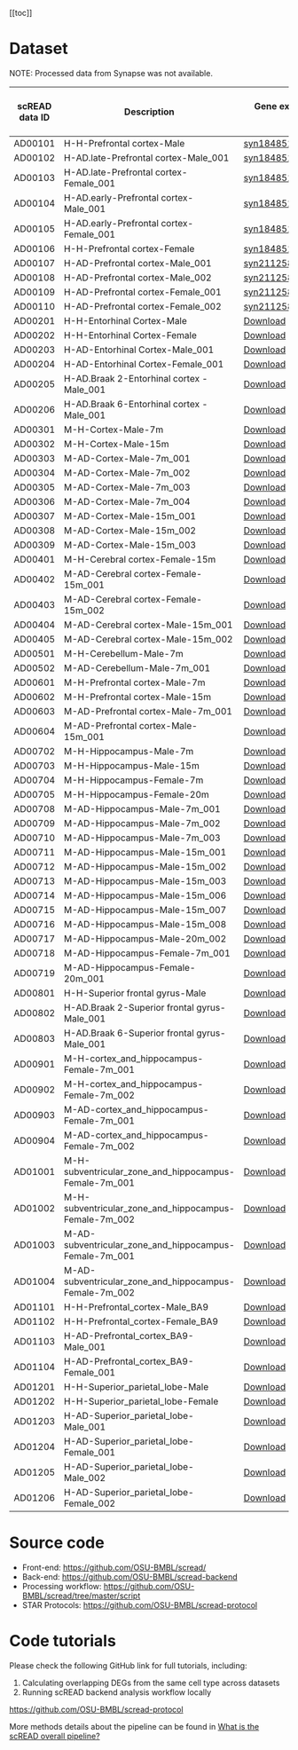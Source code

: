 [[toc]]

# Dataset

NOTE: Processed data from Synapse was not available.

| scREAD data ID | Description                                            | Gene expression matrix (.txt.gz)                                                                                          | Cell type label (.txt.gz)                                                                | Processed Seurat object (.rds)                                           | Raw data (.fst)                                                                                                         |
| -------------- | ------------------------------------------------------ | ------------------------------------------------------------------------------------------------------------------------- | ---------------------------------------------------------------------------------------- | ------------------------------------------------------------------------ | ----------------------------------------------------------------------------------------------------------------------- |
| AD00101        | H-H-Prefrontal cortex-Male                             | [syn18485175](https://www.synapse.org/#!Synapse:syn18485175);[syn21125841](https://www.synapse.org/#!Synapse:syn21125841) | NA                                                                                       | NA                                                                       | NA                                                                                                                      |
| AD00102        | H-AD.late-Prefrontal cortex-Male_001                   | [syn18485175](https://www.synapse.org/#!Synapse:syn18485175)                                                              | NA                                                                                       | NA                                                                       | NA                                                                                                                      |
| AD00103        | H-AD.late-Prefrontal cortex-Female_001                 | [syn18485175](https://www.synapse.org/#!Synapse:syn18485175)                                                              | NA                                                                                       | NA                                                                       | NA                                                                                                                      |
| AD00104        | H-AD.early-Prefrontal cortex-Male_001                  | [syn18485175](https://www.synapse.org/#!Synapse:syn18485175)                                                              | NA                                                                                       | NA                                                                       | NA                                                                                                                      |
| AD00105        | H-AD.early-Prefrontal cortex-Female_001                | [syn18485175](https://www.synapse.org/#!Synapse:syn18485175)                                                              | NA                                                                                       | NA                                                                       | NA                                                                                                                      |
| AD00106        | H-H-Prefrontal cortex-Female                           | [syn18485175](https://www.synapse.org/#!Synapse:syn18485175);[syn21125841](https://www.synapse.org/#!Synapse:syn21125841) | NA                                                                                       | NA                                                                       | NA                                                                                                                      |
| AD00107        | H-AD-Prefrontal cortex-Male_001                        | [syn21125841](https://www.synapse.org/#!Synapse:syn21125841)                                                              | NA                                                                                       | NA                                                                       | NA                                                                                                                      |
| AD00108        | H-AD-Prefrontal cortex-Male_002                        | [syn21125841](https://www.synapse.org/#!Synapse:syn21125841)                                                              | NA                                                                                       | NA                                                                       | NA                                                                                                                      |
| AD00109        | H-AD-Prefrontal cortex-Female_001                      | [syn21125841](https://www.synapse.org/#!Synapse:syn21125841)                                                              | NA                                                                                       | NA                                                                       | NA                                                                                                                      |
| AD00110        | H-AD-Prefrontal cortex-Female_002                      | [syn21125841](https://www.synapse.org/#!Synapse:syn21125841)                                                              | NA                                                                                       | NA                                                                       | NA                                                                                                                      |
| AD00201        | H-H-Entorhinal Cortex-Male                             | [Download](http://cloud.osubmi.com/downloadFiles/scread/expression/AD00201_expr.txt.gz)                                   | [Download](http://cloud.osubmi.com/downloadFiles/scread/label/AD00201_cell_label.txt.gz) | [Download](http://cloud.osubmi.com/downloadFiles/scread/obj/AD00201.rds) | [Download](<http://cloud.osubmi.com/downloadFiles/scread/fst/H-H-Entorhinal Cortex-Male.fst>)                           |
| AD00202        | H-H-Entorhinal Cortex-Female                           | [Download](http://cloud.osubmi.com/downloadFiles/scread/expression/AD00202_expr.txt.gz)                                   | [Download](http://cloud.osubmi.com/downloadFiles/scread/label/AD00202_cell_label.txt.gz) | [Download](http://cloud.osubmi.com/downloadFiles/scread/obj/AD00202.rds) | [Download](<http://cloud.osubmi.com/downloadFiles/scread/fst/H-H-Entorhinal Cortex-Female.fst>)                         |
| AD00203        | H-AD-Entorhinal Cortex-Male_001                        | [Download](http://cloud.osubmi.com/downloadFiles/scread/expression/AD00203_expr.txt.gz)                                   | [Download](http://cloud.osubmi.com/downloadFiles/scread/label/AD00203_cell_label.txt.gz) | [Download](http://cloud.osubmi.com/downloadFiles/scread/obj/AD00203.rds) | [Download](<http://cloud.osubmi.com/downloadFiles/scread/fst/H-AD-Entorhinal Cortex-Male_001.fst>)                      |
| AD00204        | H-AD-Entorhinal Cortex-Female_001                      | [Download](http://cloud.osubmi.com/downloadFiles/scread/expression/AD00204_expr.txt.gz)                                   | [Download](http://cloud.osubmi.com/downloadFiles/scread/label/AD00204_cell_label.txt.gz) | [Download](http://cloud.osubmi.com/downloadFiles/scread/obj/AD00204.rds) | [Download](<http://cloud.osubmi.com/downloadFiles/scread/fst/H-AD-Entorhinal Cortex-Female_001.fst>)                    |
| AD00205        | H-AD.Braak 2-Entorhinal cortex -Male_001               | [Download](http://cloud.osubmi.com/downloadFiles/scread/expression/AD00205_expr.txt.gz)                                   | [Download](http://cloud.osubmi.com/downloadFiles/scread/label/AD00205_cell_label.txt.gz) | [Download](http://cloud.osubmi.com/downloadFiles/scread/obj/AD00205.rds) | [Download](<http://cloud.osubmi.com/downloadFiles/scread/fst/H-AD.Braak 2-Entorhinal cortex -Male_001.fst>)             |
| AD00206        | H-AD.Braak 6-Entorhinal cortex -Male_001               | [Download](http://cloud.osubmi.com/downloadFiles/scread/expression/AD00206_expr.txt.gz)                                   | [Download](http://cloud.osubmi.com/downloadFiles/scread/label/AD00206_cell_label.txt.gz) | [Download](http://cloud.osubmi.com/downloadFiles/scread/obj/AD00206.rds) | [Download](<http://cloud.osubmi.com/downloadFiles/scread/fst/H-AD.Braak 6-Entorhinal cortex -Male_001.fst>)             |
| AD00301        | M-H-Cortex-Male-7m                                     | [Download](http://cloud.osubmi.com/downloadFiles/scread/expression/AD00301_expr.txt.gz)                                   | [Download](http://cloud.osubmi.com/downloadFiles/scread/label/AD00301_cell_label.txt.gz) | [Download](http://cloud.osubmi.com/downloadFiles/scread/obj/AD00301.rds) | [Download](http://cloud.osubmi.com/downloadFiles/scread/fst/M-H-Cortex-Male-7m.fst)                                     |
| AD00302        | M-H-Cortex-Male-15m                                    | [Download](http://cloud.osubmi.com/downloadFiles/scread/expression/AD00302_expr.txt.gz)                                   | [Download](http://cloud.osubmi.com/downloadFiles/scread/label/AD00302_cell_label.txt.gz) | [Download](http://cloud.osubmi.com/downloadFiles/scread/obj/AD00302.rds) | [Download](http://cloud.osubmi.com/downloadFiles/scread/fst/M-H-Cortex-Male-15m.fst)                                    |
| AD00303        | M-AD-Cortex-Male-7m_001                                | [Download](http://cloud.osubmi.com/downloadFiles/scread/expression/AD00303_expr.txt.gz)                                   | [Download](http://cloud.osubmi.com/downloadFiles/scread/label/AD00303_cell_label.txt.gz) | [Download](http://cloud.osubmi.com/downloadFiles/scread/obj/AD00303.rds) | [Download](http://cloud.osubmi.com/downloadFiles/scread/fst/M-AD-Cortex-Male-7m_001.fst)                                |
| AD00304        | M-AD-Cortex-Male-7m_002                                | [Download](http://cloud.osubmi.com/downloadFiles/scread/expression/AD00304_expr.txt.gz)                                   | [Download](http://cloud.osubmi.com/downloadFiles/scread/label/AD00304_cell_label.txt.gz) | [Download](http://cloud.osubmi.com/downloadFiles/scread/obj/AD00304.rds) | [Download](http://cloud.osubmi.com/downloadFiles/scread/fst/M-AD-Cortex-Male-7m_002.fst)                                |
| AD00305        | M-AD-Cortex-Male-7m_003                                | [Download](http://cloud.osubmi.com/downloadFiles/scread/expression/AD00305_expr.txt.gz)                                   | [Download](http://cloud.osubmi.com/downloadFiles/scread/label/AD00305_cell_label.txt.gz) | [Download](http://cloud.osubmi.com/downloadFiles/scread/obj/AD00305.rds) | [Download](http://cloud.osubmi.com/downloadFiles/scread/fst/M-AD-Cortex-Male-7m_003.fst)                                |
| AD00306        | M-AD-Cortex-Male-7m_004                                | [Download](http://cloud.osubmi.com/downloadFiles/scread/expression/AD00306_expr.txt.gz)                                   | [Download](http://cloud.osubmi.com/downloadFiles/scread/label/AD00306_cell_label.txt.gz) | [Download](http://cloud.osubmi.com/downloadFiles/scread/obj/AD00306.rds) | [Download](http://cloud.osubmi.com/downloadFiles/scread/fst/M-AD-Cortex-Male-7m_004.fst)                                |
| AD00307        | M-AD-Cortex-Male-15m_001                               | [Download](http://cloud.osubmi.com/downloadFiles/scread/expression/AD00307_expr.txt.gz)                                   | [Download](http://cloud.osubmi.com/downloadFiles/scread/label/AD00307_cell_label.txt.gz) | [Download](http://cloud.osubmi.com/downloadFiles/scread/obj/AD00307.rds) | [Download](http://cloud.osubmi.com/downloadFiles/scread/fst/M-AD-Cortex-Male-15m_001.fst)                               |
| AD00308        | M-AD-Cortex-Male-15m_002                               | [Download](http://cloud.osubmi.com/downloadFiles/scread/expression/AD00308_expr.txt.gz)                                   | [Download](http://cloud.osubmi.com/downloadFiles/scread/label/AD00308_cell_label.txt.gz) | [Download](http://cloud.osubmi.com/downloadFiles/scread/obj/AD00308.rds) | [Download](http://cloud.osubmi.com/downloadFiles/scread/fst/M-AD-Cortex-Male-15m_002.fst)                               |
| AD00309        | M-AD-Cortex-Male-15m_003                               | [Download](http://cloud.osubmi.com/downloadFiles/scread/expression/AD00309_expr.txt.gz)                                   | [Download](http://cloud.osubmi.com/downloadFiles/scread/label/AD00309_cell_label.txt.gz) | [Download](http://cloud.osubmi.com/downloadFiles/scread/obj/AD00309.rds) | [Download](http://cloud.osubmi.com/downloadFiles/scread/fst/M-AD-Cortex-Male-15m_003.fst)                               |
| AD00401        | M-H-Cerebral cortex-Female-15m                         | [Download](http://cloud.osubmi.com/downloadFiles/scread/expression/AD00401_expr.txt.gz)                                   | [Download](http://cloud.osubmi.com/downloadFiles/scread/label/AD00401_cell_label.txt.gz) | [Download](http://cloud.osubmi.com/downloadFiles/scread/obj/AD00401.rds) | [Download](<http://cloud.osubmi.com/downloadFiles/scread/fst/M-H-Cerebral cortex-Female-15m.fst>)                       |
| AD00402        | M-AD-Cerebral cortex-Female-15m_001                    | [Download](http://cloud.osubmi.com/downloadFiles/scread/expression/AD00402_expr.txt.gz)                                   | [Download](http://cloud.osubmi.com/downloadFiles/scread/label/AD00402_cell_label.txt.gz) | [Download](http://cloud.osubmi.com/downloadFiles/scread/obj/AD00402.rds) | [Download](<http://cloud.osubmi.com/downloadFiles/scread/fst/M-AD-Cerebral cortex-Female-15m_001.fst>)                  |
| AD00403        | M-AD-Cerebral cortex-Female-15m_002                    | [Download](http://cloud.osubmi.com/downloadFiles/scread/expression/AD00403_expr.txt.gz)                                   | [Download](http://cloud.osubmi.com/downloadFiles/scread/label/AD00403_cell_label.txt.gz) | [Download](http://cloud.osubmi.com/downloadFiles/scread/obj/AD00403.rds) | [Download](<http://cloud.osubmi.com/downloadFiles/scread/fst/M-AD-Cerebral cortex-Female-15m_002.fst>)                  |
| AD00404        | M-AD-Cerebral cortex-Male-15m_001                      | [Download](http://cloud.osubmi.com/downloadFiles/scread/expression/AD00404_expr.txt.gz)                                   | [Download](http://cloud.osubmi.com/downloadFiles/scread/label/AD00404_cell_label.txt.gz) | [Download](http://cloud.osubmi.com/downloadFiles/scread/obj/AD00404.rds) | [Download](<http://cloud.osubmi.com/downloadFiles/scread/fst/M-AD-Cerebral cortex-Male-15m_001.fst>)                    |
| AD00405        | M-AD-Cerebral cortex-Male-15m_002                      | [Download](http://cloud.osubmi.com/downloadFiles/scread/expression/AD00405_expr.txt.gz)                                   | [Download](http://cloud.osubmi.com/downloadFiles/scread/label/AD00405_cell_label.txt.gz) | [Download](http://cloud.osubmi.com/downloadFiles/scread/obj/AD00405.rds) | [Download](<http://cloud.osubmi.com/downloadFiles/scread/fst/M-AD-Cerebral cortex-Male-15m_002.fst>)                    |
| AD00501        | M-H-Cerebellum-Male-7m                                 | [Download](http://cloud.osubmi.com/downloadFiles/scread/expression/AD00501_expr.txt.gz)                                   | [Download](http://cloud.osubmi.com/downloadFiles/scread/label/AD00501_cell_label.txt.gz) | [Download](http://cloud.osubmi.com/downloadFiles/scread/obj/AD00501.rds) | [Download](http://cloud.osubmi.com/downloadFiles/scread/fst/M-H-Cerebellum-Male-7m.fst)                                 |
| AD00502        | M-AD-Cerebellum-Male-7m_001                            | [Download](http://cloud.osubmi.com/downloadFiles/scread/expression/AD00502_expr.txt.gz)                                   | [Download](http://cloud.osubmi.com/downloadFiles/scread/label/AD00502_cell_label.txt.gz) | [Download](http://cloud.osubmi.com/downloadFiles/scread/obj/AD00502.rds) | [Download](http://cloud.osubmi.com/downloadFiles/scread/fst/M-AD-Cerebellum-Male-7m_001.fst)                            |
| AD00601        | M-H-Prefrontal cortex-Male-7m                          | [Download](http://cloud.osubmi.com/downloadFiles/scread/expression/AD00601_expr.txt.gz)                                   | [Download](http://cloud.osubmi.com/downloadFiles/scread/label/AD00601_cell_label.txt.gz) | [Download](http://cloud.osubmi.com/downloadFiles/scread/obj/AD00601.rds) | [Download](<http://cloud.osubmi.com/downloadFiles/scread/fst/M-H-Prefrontal cortex-Male-7m.fst>)                        |
| AD00602        | M-H-Prefrontal cortex-Male-15m                         | [Download](http://cloud.osubmi.com/downloadFiles/scread/expression/AD00602_expr.txt.gz)                                   | [Download](http://cloud.osubmi.com/downloadFiles/scread/label/AD00602_cell_label.txt.gz) | [Download](http://cloud.osubmi.com/downloadFiles/scread/obj/AD00602.rds) | [Download](<http://cloud.osubmi.com/downloadFiles/scread/fst/M-H-Prefrontal cortex-Male-15m.fst>)                       |
| AD00603        | M-AD-Prefrontal cortex-Male-7m_001                     | [Download](http://cloud.osubmi.com/downloadFiles/scread/expression/AD00603_expr.txt.gz)                                   | [Download](http://cloud.osubmi.com/downloadFiles/scread/label/AD00603_cell_label.txt.gz) | [Download](http://cloud.osubmi.com/downloadFiles/scread/obj/AD00603.rds) | [Download](<http://cloud.osubmi.com/downloadFiles/scread/fst/M-AD-Prefrontal cortex-Male-7m_001.fst>)                   |
| AD00604        | M-AD-Prefrontal cortex-Male-15m_001                    | [Download](http://cloud.osubmi.com/downloadFiles/scread/expression/AD00604_expr.txt.gz)                                   | [Download](http://cloud.osubmi.com/downloadFiles/scread/label/AD00604_cell_label.txt.gz) | [Download](http://cloud.osubmi.com/downloadFiles/scread/obj/AD00604.rds) | [Download](<http://cloud.osubmi.com/downloadFiles/scread/fst/M-AD-Prefrontal cortex-Male-15m_001.fst>)                  |
| AD00702        | M-H-Hippocampus-Male-7m                                | [Download](http://cloud.osubmi.com/downloadFiles/scread/expression/AD00702_expr.txt.gz)                                   | [Download](http://cloud.osubmi.com/downloadFiles/scread/label/AD00702_cell_label.txt.gz) | [Download](http://cloud.osubmi.com/downloadFiles/scread/obj/AD00702.rds) | [Download](http://cloud.osubmi.com/downloadFiles/scread/fst/M-H-Hippocampus-Male-7m.fst)                                |
| AD00703        | M-H-Hippocampus-Male-15m                               | [Download](http://cloud.osubmi.com/downloadFiles/scread/expression/AD00703_expr.txt.gz)                                   | [Download](http://cloud.osubmi.com/downloadFiles/scread/label/AD00703_cell_label.txt.gz) | [Download](http://cloud.osubmi.com/downloadFiles/scread/obj/AD00703.rds) | [Download](http://cloud.osubmi.com/downloadFiles/scread/fst/M-H-Hippocampus-Male-15m.fst)                               |
| AD00704        | M-H-Hippocampus-Female-7m                              | [Download](http://cloud.osubmi.com/downloadFiles/scread/expression/AD00704_expr.txt.gz)                                   | [Download](http://cloud.osubmi.com/downloadFiles/scread/label/AD00704_cell_label.txt.gz) | [Download](http://cloud.osubmi.com/downloadFiles/scread/obj/AD00704.rds) | [Download](http://cloud.osubmi.com/downloadFiles/scread/fst/M-H-Hippocampus-Female-7m.fst)                              |
| AD00705        | M-H-Hippocampus-Female-20m                             | [Download](http://cloud.osubmi.com/downloadFiles/scread/expression/AD00705_expr.txt.gz)                                   | [Download](http://cloud.osubmi.com/downloadFiles/scread/label/AD00705_cell_label.txt.gz) | [Download](http://cloud.osubmi.com/downloadFiles/scread/obj/AD00705.rds) | [Download](http://cloud.osubmi.com/downloadFiles/scread/fst/M-H-Hippocampus-Female-20m.fst)                             |
| AD00708        | M-AD-Hippocampus-Male-7m_001                           | [Download](http://cloud.osubmi.com/downloadFiles/scread/expression/AD00708_expr.txt.gz)                                   | [Download](http://cloud.osubmi.com/downloadFiles/scread/label/AD00708_cell_label.txt.gz) | [Download](http://cloud.osubmi.com/downloadFiles/scread/obj/AD00708.rds) | [Download](http://cloud.osubmi.com/downloadFiles/scread/fst/M-AD-Hippocampus-Male-7m_001.fst)                           |
| AD00709        | M-AD-Hippocampus-Male-7m_002                           | [Download](http://cloud.osubmi.com/downloadFiles/scread/expression/AD00709_expr.txt.gz)                                   | [Download](http://cloud.osubmi.com/downloadFiles/scread/label/AD00709_cell_label.txt.gz) | [Download](http://cloud.osubmi.com/downloadFiles/scread/obj/AD00709.rds) | [Download](http://cloud.osubmi.com/downloadFiles/scread/fst/M-AD-Hippocampus-Male-7m_002.fst)                           |
| AD00710        | M-AD-Hippocampus-Male-7m_003                           | [Download](http://cloud.osubmi.com/downloadFiles/scread/expression/AD00710_expr.txt.gz)                                   | [Download](http://cloud.osubmi.com/downloadFiles/scread/label/AD00710_cell_label.txt.gz) | [Download](http://cloud.osubmi.com/downloadFiles/scread/obj/AD00710.rds) | [Download](http://cloud.osubmi.com/downloadFiles/scread/fst/M-AD-Hippocampus-Male-7m_003.fst)                           |
| AD00711        | M-AD-Hippocampus-Male-15m_001                          | [Download](http://cloud.osubmi.com/downloadFiles/scread/expression/AD00711_expr.txt.gz)                                   | [Download](http://cloud.osubmi.com/downloadFiles/scread/label/AD00711_cell_label.txt.gz) | [Download](http://cloud.osubmi.com/downloadFiles/scread/obj/AD00711.rds) | [Download](http://cloud.osubmi.com/downloadFiles/scread/fst/M-AD-Hippocampus-Male-15m_001.fst)                          |
| AD00712        | M-AD-Hippocampus-Male-15m_002                          | [Download](http://cloud.osubmi.com/downloadFiles/scread/expression/AD00712_expr.txt.gz)                                   | [Download](http://cloud.osubmi.com/downloadFiles/scread/label/AD00712_cell_label.txt.gz) | [Download](http://cloud.osubmi.com/downloadFiles/scread/obj/AD00712.rds) | [Download](http://cloud.osubmi.com/downloadFiles/scread/fst/M-AD-Hippocampus-Male-15m_002.fst)                          |
| AD00713        | M-AD-Hippocampus-Male-15m_003                          | [Download](http://cloud.osubmi.com/downloadFiles/scread/expression/AD00713_expr.txt.gz)                                   | [Download](http://cloud.osubmi.com/downloadFiles/scread/label/AD00713_cell_label.txt.gz) | [Download](http://cloud.osubmi.com/downloadFiles/scread/obj/AD00713.rds) | [Download](http://cloud.osubmi.com/downloadFiles/scread/fst/M-AD-Hippocampus-Male-15m_003.fst)                          |
| AD00714        | M-AD-Hippocampus-Male-15m_006                          | [Download](http://cloud.osubmi.com/downloadFiles/scread/expression/AD00714_expr.txt.gz)                                   | [Download](http://cloud.osubmi.com/downloadFiles/scread/label/AD00714_cell_label.txt.gz) | [Download](http://cloud.osubmi.com/downloadFiles/scread/obj/AD00714.rds) | [Download](http://cloud.osubmi.com/downloadFiles/scread/fst/M-AD-Hippocampus-Male-15m_006.fst)                          |
| AD00715        | M-AD-Hippocampus-Male-15m_007                          | [Download](http://cloud.osubmi.com/downloadFiles/scread/expression/AD00715_expr.txt.gz)                                   | [Download](http://cloud.osubmi.com/downloadFiles/scread/label/AD00715_cell_label.txt.gz) | [Download](http://cloud.osubmi.com/downloadFiles/scread/obj/AD00715.rds) | [Download](http://cloud.osubmi.com/downloadFiles/scread/fst/M-AD-Hippocampus-Male-15m_007.fst)                          |
| AD00716        | M-AD-Hippocampus-Male-15m_008                          | [Download](http://cloud.osubmi.com/downloadFiles/scread/expression/AD00716_expr.txt.gz)                                   | [Download](http://cloud.osubmi.com/downloadFiles/scread/label/AD00716_cell_label.txt.gz) | [Download](http://cloud.osubmi.com/downloadFiles/scread/obj/AD00716.rds) | [Download](http://cloud.osubmi.com/downloadFiles/scread/fst/M-AD-Hippocampus-Male-15m_008.fst)                          |
| AD00717        | M-AD-Hippocampus-Male-20m_002                          | [Download](http://cloud.osubmi.com/downloadFiles/scread/expression/AD00717_expr.txt.gz)                                   | [Download](http://cloud.osubmi.com/downloadFiles/scread/label/AD00717_cell_label.txt.gz) | [Download](http://cloud.osubmi.com/downloadFiles/scread/obj/AD00717.rds) | [Download](http://cloud.osubmi.com/downloadFiles/scread/fst/M-AD-Hippocampus-Male-20m_002.fst)                          |
| AD00718        | M-AD-Hippocampus-Female-7m_001                         | [Download](http://cloud.osubmi.com/downloadFiles/scread/expression/AD00718_expr.txt.gz)                                   | [Download](http://cloud.osubmi.com/downloadFiles/scread/label/AD00718_cell_label.txt.gz) | [Download](http://cloud.osubmi.com/downloadFiles/scread/obj/AD00718.rds) | [Download](http://cloud.osubmi.com/downloadFiles/scread/fst/M-AD-Hippocampus-Female-7m_001.fst)                         |
| AD00719        | M-AD-Hippocampus-Female-20m_001                        | [Download](http://cloud.osubmi.com/downloadFiles/scread/expression/AD00719_expr.txt.gz)                                   | [Download](http://cloud.osubmi.com/downloadFiles/scread/label/AD00719_cell_label.txt.gz) | [Download](http://cloud.osubmi.com/downloadFiles/scread/obj/AD00719.rds) | [Download](http://cloud.osubmi.com/downloadFiles/scread/fst/M-AD-Hippocampus-Female-20m_001.fst)                        |
| AD00801        | H-H-Superior frontal gyrus-Male                        | [Download](http://cloud.osubmi.com/downloadFiles/scread/expression/AD00801_expr.txt.gz)                                   | [Download](http://cloud.osubmi.com/downloadFiles/scread/label/AD00801_cell_label.txt.gz) | [Download](http://cloud.osubmi.com/downloadFiles/scread/obj/AD00801.rds) | [Download](<http://cloud.osubmi.com/downloadFiles/scread/fst/H-H-Superior frontal gyrus-Male.fst>)                      |
| AD00802        | H-AD.Braak 2-Superior frontal gyrus-Male_001           | [Download](http://cloud.osubmi.com/downloadFiles/scread/expression/AD00802_expr.txt.gz)                                   | [Download](http://cloud.osubmi.com/downloadFiles/scread/label/AD00802_cell_label.txt.gz) | [Download](http://cloud.osubmi.com/downloadFiles/scread/obj/AD00802.rds) | [Download](<http://cloud.osubmi.com/downloadFiles/scread/fst/H-AD.Braak 2-Superior frontal gyrus-Male_001.fst>)         |
| AD00803        | H-AD.Braak 6-Superior frontal gyrus-Male_001           | [Download](http://cloud.osubmi.com/downloadFiles/scread/expression/AD00803_expr.txt.gz)                                   | [Download](http://cloud.osubmi.com/downloadFiles/scread/label/AD00803_cell_label.txt.gz) | [Download](http://cloud.osubmi.com/downloadFiles/scread/obj/AD00803.rds) | [Download](<http://cloud.osubmi.com/downloadFiles/scread/fst/H-AD.Braak 6-Superior frontal gyrus-Male_001.fst>)         |
| AD00901        | M-H-cortex_and_hippocampus-Female-7m_001               | [Download](http://cloud.osubmi.com/downloadFiles/scread/expression/AD00901_expr.txt.gz)                                   | [Download](http://cloud.osubmi.com/downloadFiles/scread/label/AD00901_cell_label.txt.gz) | [Download](http://cloud.osubmi.com/downloadFiles/scread/obj/AD00901.rds) | [Download](http://cloud.osubmi.com/downloadFiles/scread/fst/M-H-cortex_and_hippocampus-Female-7m_001.fst)               |
| AD00902        | M-H-cortex_and_hippocampus-Female-7m_002               | [Download](http://cloud.osubmi.com/downloadFiles/scread/expression/AD00902_expr.txt.gz)                                   | [Download](http://cloud.osubmi.com/downloadFiles/scread/label/AD00902_cell_label.txt.gz) | [Download](http://cloud.osubmi.com/downloadFiles/scread/obj/AD00902.rds) | [Download](http://cloud.osubmi.com/downloadFiles/scread/fst/M-H-cortex_and_hippocampus-Female-7m_002.fst)               |
| AD00903        | M-AD-cortex_and_hippocampus-Female-7m_001              | [Download](http://cloud.osubmi.com/downloadFiles/scread/expression/AD00903_expr.txt.gz)                                   | [Download](http://cloud.osubmi.com/downloadFiles/scread/label/AD00903_cell_label.txt.gz) | [Download](http://cloud.osubmi.com/downloadFiles/scread/obj/AD00903.rds) | [Download](http://cloud.osubmi.com/downloadFiles/scread/fst/M-AD-cortex_and_hippocampus-Female-7m_001.fst)              |
| AD00904        | M-AD-cortex_and_hippocampus-Female-7m_002              | [Download](http://cloud.osubmi.com/downloadFiles/scread/expression/AD00904_expr.txt.gz)                                   | [Download](http://cloud.osubmi.com/downloadFiles/scread/label/AD00904_cell_label.txt.gz) | [Download](http://cloud.osubmi.com/downloadFiles/scread/obj/AD00904.rds) | [Download](http://cloud.osubmi.com/downloadFiles/scread/fst/M-AD-cortex_and_hippocampus-Female-7m_002.fst)              |
| AD01001        | M-H-subventricular_zone_and_hippocampus-Female-7m_001  | [Download](http://cloud.osubmi.com/downloadFiles/scread/expression/AD01001_expr.txt.gz)                                   | [Download](http://cloud.osubmi.com/downloadFiles/scread/label/AD01001_cell_label.txt.gz) | [Download](http://cloud.osubmi.com/downloadFiles/scread/obj/AD01001.rds) | [Download](http://cloud.osubmi.com/downloadFiles/scread/fst/M-H-subventricular_zone_and_hippocampus-Female-7m_001.fst)  |
| AD01002        | M-H-subventricular_zone_and_hippocampus-Female-7m_002  | [Download](http://cloud.osubmi.com/downloadFiles/scread/expression/AD01002_expr.txt.gz)                                   | [Download](http://cloud.osubmi.com/downloadFiles/scread/label/AD01002_cell_label.txt.gz) | [Download](http://cloud.osubmi.com/downloadFiles/scread/obj/AD01002.rds) | [Download](http://cloud.osubmi.com/downloadFiles/scread/fst/M-H-subventricular_zone_and_hippocampus-Female-7m_002.fst)  |
| AD01003        | M-AD-subventricular_zone_and_hippocampus-Female-7m_001 | [Download](http://cloud.osubmi.com/downloadFiles/scread/expression/AD01003_expr.txt.gz)                                   | [Download](http://cloud.osubmi.com/downloadFiles/scread/label/AD01003_cell_label.txt.gz) | [Download](http://cloud.osubmi.com/downloadFiles/scread/obj/AD01003.rds) | [Download](http://cloud.osubmi.com/downloadFiles/scread/fst/M-AD-subventricular_zone_and_hippocampus-Female-7m_001.fst) |
| AD01004        | M-AD-subventricular_zone_and_hippocampus-Female-7m_002 | [Download](http://cloud.osubmi.com/downloadFiles/scread/expression/AD01004_expr.txt.gz)                                   | [Download](http://cloud.osubmi.com/downloadFiles/scread/label/AD01004_cell_label.txt.gz) | [Download](http://cloud.osubmi.com/downloadFiles/scread/obj/AD01004.rds) | [Download](http://cloud.osubmi.com/downloadFiles/scread/fst/M-AD-subventricular_zone_and_hippocampus-Female-7m_002.fst) |
| AD01101        | H-H-Prefrontal_cortex-Male_BA9                         | [Download](http://cloud.osubmi.com/downloadFiles/scread/expression/AD01101_expr.txt.gz)                                   | [Download](http://cloud.osubmi.com/downloadFiles/scread/label/AD01101_cell_label.txt.gz) | [Download](http://cloud.osubmi.com/downloadFiles/scread/obj/AD01101.rds) | [Download](http://cloud.osubmi.com/downloadFiles/scread/fst/H-H-Prefrontal_cortex-Male_BA9.fst)                         |
| AD01102        | H-H-Prefrontal_cortex-Female_BA9                       | [Download](http://cloud.osubmi.com/downloadFiles/scread/expression/AD01102_expr.txt.gz)                                   | [Download](http://cloud.osubmi.com/downloadFiles/scread/label/AD01102_cell_label.txt.gz) | [Download](http://cloud.osubmi.com/downloadFiles/scread/obj/AD01102.rds) | [Download](http://cloud.osubmi.com/downloadFiles/scread/fst/H-H-Prefrontal_cortex-Female_BA9.fst)                       |
| AD01103        | H-AD-Prefrontal_cortex_BA9-Male_001                    | [Download](http://cloud.osubmi.com/downloadFiles/scread/expression/AD01103_expr.txt.gz)                                   | [Download](http://cloud.osubmi.com/downloadFiles/scread/label/AD01103_cell_label.txt.gz) | [Download](http://cloud.osubmi.com/downloadFiles/scread/obj/AD01103.rds) | [Download](http://cloud.osubmi.com/downloadFiles/scread/fst/H-AD-Prefrontal_cortex_BA9-Male_001.fst)                    |
| AD01104        | H-AD-Prefrontal_cortex_BA9-Female_001                  | [Download](http://cloud.osubmi.com/downloadFiles/scread/expression/AD01104_expr.txt.gz)                                   | [Download](http://cloud.osubmi.com/downloadFiles/scread/label/AD01104_cell_label.txt.gz) | [Download](http://cloud.osubmi.com/downloadFiles/scread/obj/AD01104.rds) | [Download](http://cloud.osubmi.com/downloadFiles/scread/fst/H-AD-Prefrontal_cortex_BA9-Female_001.fst)                  |
| AD01201        | H-H-Superior_parietal_lobe-Male                        | [Download](http://cloud.osubmi.com/downloadFiles/scread/expression/AD01201_expr.txt.gz)                                   | [Download](http://cloud.osubmi.com/downloadFiles/scread/label/AD01201_cell_label.txt.gz) | [Download](http://cloud.osubmi.com/downloadFiles/scread/obj/AD01201.rds) | [Download](http://cloud.osubmi.com/downloadFiles/scread/fst/H-H-Superior_parietal_lobe-Male.fst)                        |
| AD01202        | H-H-Superior_parietal_lobe-Female                      | [Download](http://cloud.osubmi.com/downloadFiles/scread/expression/AD01202_expr.txt.gz)                                   | [Download](http://cloud.osubmi.com/downloadFiles/scread/label/AD01202_cell_label.txt.gz) | [Download](http://cloud.osubmi.com/downloadFiles/scread/obj/AD01202.rds) | [Download](http://cloud.osubmi.com/downloadFiles/scread/fst/H-H-Superior_parietal_lobe-Female.fst)                      |
| AD01203        | H-AD-Superior_parietal_lobe-Male_001                   | [Download](http://cloud.osubmi.com/downloadFiles/scread/expression/AD01203_expr.txt.gz)                                   | [Download](http://cloud.osubmi.com/downloadFiles/scread/label/AD01203_cell_label.txt.gz) | [Download](http://cloud.osubmi.com/downloadFiles/scread/obj/AD01203.rds) | [Download](http://cloud.osubmi.com/downloadFiles/scread/fst/H-AD-Superior_parietal_lobe-Male_001.fst)                   |
| AD01204        | H-AD-Superior_parietal_lobe-Female_001                 | [Download](http://cloud.osubmi.com/downloadFiles/scread/expression/AD01204_expr.txt.gz)                                   | [Download](http://cloud.osubmi.com/downloadFiles/scread/label/AD01204_cell_label.txt.gz) | [Download](http://cloud.osubmi.com/downloadFiles/scread/obj/AD01204.rds) | [Download](http://cloud.osubmi.com/downloadFiles/scread/fst/H-AD-Superior_parietal_lobe-Female_001.fst)                 |
| AD01205        | H-AD-Superior_parietal_lobe-Male_002                   | [Download](http://cloud.osubmi.com/downloadFiles/scread/expression/AD01205_expr.txt.gz)                                   | [Download](http://cloud.osubmi.com/downloadFiles/scread/label/AD01205_cell_label.txt.gz) | [Download](http://cloud.osubmi.com/downloadFiles/scread/obj/AD01205.rds) | [Download](http://cloud.osubmi.com/downloadFiles/scread/fst/H-AD-Superior_parietal_lobe-Male_002.fst)                   |
| AD01206        | H-AD-Superior_parietal_lobe-Female_002                 | [Download](http://cloud.osubmi.com/downloadFiles/scread/expression/AD01206_expr.txt.gz)                                   | [Download](http://cloud.osubmi.com/downloadFiles/scread/label/AD01206_cell_label.txt.gz) | [Download](http://cloud.osubmi.com/downloadFiles/scread/obj/AD01206.rds) | [Download](http://cloud.osubmi.com/downloadFiles/scread/fst/H-AD-Superior_parietal_lobe-Female_002.fst)                 |

# Source code

- Front-end: https://github.com/OSU-BMBL/scread/
- Back-end: https://github.com/OSU-BMBL/scread-backend
- Processing workflow: https://github.com/OSU-BMBL/scread/tree/master/script
- STAR Protocols: https://github.com/OSU-BMBL/scread-protocol

# Code tutorials

Please check the following GitHub link for full tutorials, including:

1. Calculating overlapping DEGs from the same cell type across datasets
2. Running scREAD backend analysis workflow locally

https://github.com/OSU-BMBL/scread-protocol

More methods details about the pipeline can be found in [What is the scREAD overall pipeline?](https://bmbls.bmi.osumc.edu/scread/help/faq#what-is-the-scread-overall-pipeline%3F)
